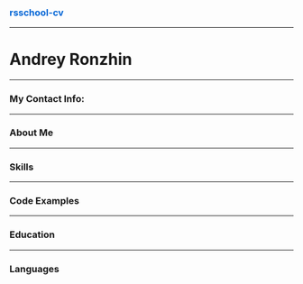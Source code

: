 ### <span style="color:rgb(3, 102, 214)"> rsschool-cv</span>

---

# Andrey Ronzhin

---

### My Contact Info:

---

### About Me

---

### Skills

---

### Code Examples

---

### Education

---

### Languages
